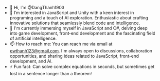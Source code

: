 - 👋 Hi, I’m @DangThanh1903
- 👀 I’m interested in JavaScript and Unity with a keen interest in programing and a touch of AI exploration. Enthusiastic about crafting innovative solutions that seamlessly blend code and intelligence.
- 🌱 I'm currently immersing myself in JavaScript and C#, delving deep into game development, front-end development and the fascinating field of artificial intelligence.
- 📫 How to reach me: You can reach me via email at ewthanh123@gmail.com. I'm always open to discussions, collaboration opportunities, and sharing ideas related to JavaScript, front-end development, and AI.
- ⚡ Fun fact: Can solve complex equations in seconds, but sometimes get lost in a sentence longer than a theorem!

<!---
DangThanh1903/DangThanh1903 is a ✨ special ✨ repository because its `README.md` (this file) appears on your GitHub profile.
You can click the Preview link to take a look at your changes.
--->
